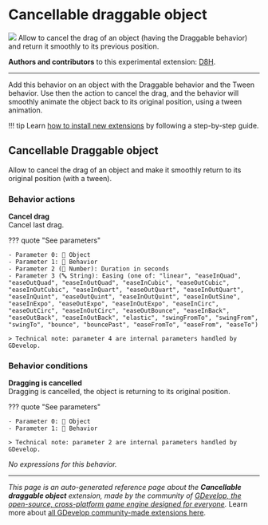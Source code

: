 # Cancellable draggable object

<img src="https://resources.gdevelop-app.com/assets/Icons/step-backward.svg" class="extension-icon"></img>
Allow to cancel the drag of an object (having the Draggable behavior) and return it smoothly to its previous position.

**Authors and contributors** to this experimental extension: [D8H](https://gd.games/D8H).

---

Add this behavior on an object with the Draggable behavior and the Tween behavior. 
Use then the action to cancel the drag, and the behavior will smoothly animate the object back to its original position, using a tween animation.

!!! tip
    Learn [how to install new extensions](/gdevelop5/extensions/search) by following a step-by-step guide.



## Cancellable Draggable object 

Allow to cancel the drag of an object and make it smoothly return to its original position (with a tween). 

### Behavior actions

**Cancel drag**  
Cancel last drag.

??? quote "See parameters"

    - Parameter 0: 👾 Object
    - Parameter 1: 🧩 Behavior
    - Parameter 2 (🔢 Number): Duration in seconds
    - Parameter 3 (🔤 String): Easing (one of: "linear", "easeInQuad", "easeOutQuad", "easeInOutQuad", "easeInCubic", "easeOutCubic", "easeInOutCubic", "easeInQuart", "easeOutQuart", "easeInOutQuart", "easeInQuint", "easeOutQuint", "easeInOutQuint", "easeInOutSine", "easeInExpo", "easeOutExpo", "easeInOutExpo", "easeInCirc", "easeOutCirc", "easeInOutCirc", "easeOutBounce", "easeInBack", "easeOutBack", "easeInOutBack", "elastic", "swingFromTo", "swingFrom", "swingTo", "bounce", "bouncePast", "easeFromTo", "easeFrom", "easeTo")

    > Technical note: parameter 4 are internal parameters handled by GDevelop.

### Behavior conditions

**Dragging is cancelled**  
Dragging is cancelled, the object is returning to its original position.

??? quote "See parameters"

    - Parameter 0: 👾 Object
    - Parameter 1: 🧩 Behavior

    > Technical note: parameter 2 are internal parameters handled by GDevelop.

_No expressions for this behavior._



---

*This page is an auto-generated reference page about the **Cancellable draggable object** extension, made by the community of [GDevelop, the open-source, cross-platform game engine designed for everyone](https://gdevelop.io/).* Learn more about [all GDevelop community-made extensions here](/gdevelop5/extensions).